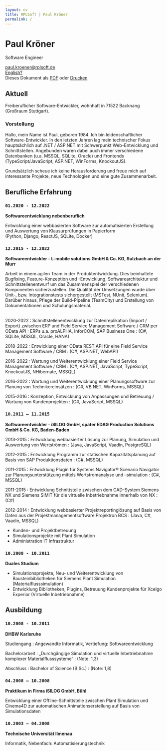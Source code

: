 ```yaml
---
layout: cv
title: RPLSoft | Paul Kröner
permalink: /
---
```


# Paul Kröner
  Software Engineer

<div id="webaddress">
	<div>
		<a href="mailto:paul.kroener@rplsoft.de">paul.kroener@rplsoft.de</a>
	</div>
	<div id="links">
		<div>
			<a href="/en">English?</a>
		</div>
		<div>
			Dieses Dokument als 
			<a href="/assets/pdf/cv-kroener-de.pdf">PDF</a> oder 
			<a href="javascript:if(window.print)window.print()">Drucken</a>
		</div>
	</div>
</div>

## Aktuell

Freiberuflicher Software-Entwickler, wohnhaft in 71522 Backnang (Großraum Stuttgart).

### Vorstellung

Hallo, mein Name ist Paul, geboren 1984. Ich bin leidenschaftlicher Software-Entwickler. In den letzten Jahren lag mein technischer Fokus hauptsächlich auf .NET / ASP.NET mit Schwerpunkt Web-Entwicklung und Schnittstellen. Angebunden waren dabei auch immer verschiedene Datenbanken (u.a. MSSQL, SQLite, Oracle) und Frontends (TypeScript/JavaScript, ASP.NET, WinForms, KnockoutJS).

Grundsätzlich scheue ich keine Herausforderung und freue mich auf interessante Projekte, neue Technologien und eine gute Zusammenarbeit.

## Berufliche&nbsp;Erfahrung

### `01.2020 - 12.2022`
**Softwareentwicklung nebenberuflich**

Entwicklung einer webbasierten Software zur automatisierten Erstellung und Auswertung von Klausurprüfungen in Papierform\
(Python, Django, ReactJS, SQLite, Docker)

### `12.2015 - 12.2022`
**Softwareentwickler - L-mobile solutions GmbH & Co. KG, Sulzbach an der Murr**

Arbeit in einem agilen Team in der Produktentwicklung. Dies beinhaltete Bugfixing, Feature-Konzeption und -Entwicklung, Softwarearchitektur und Schnittstellenentwurf um das Zusammenspiel der verschiedenen Komponenten sicherzustellen. Die Qualität der Umsetzungen wurde über Unit-, bzw. Integrationstests sichergestellt (MSTest, NUnit, Selenium). Darüber hinaus, Pflege der Build-Pipeline (TeamCity) und Erstellung von Dokumentationen und Schulungsmaterial.

<br>
2020-2022
: Schnittstellenentwicklung zur Datenreplikation (Import / Export) zwischen ERP und Field Service Management Software / CRM per OData API
: ERPs u.a. proALPHA, InforCOM, SAP Business One
: (C#, SQLite, MSSQL, Oracle, HANA)

2018-2022
: Entwicklung einer OData REST API für eine Field Service Management Software / CRM
: (C#, ASP.NET, WebAPI)

2016-2022
: Wartung und Weiterentwicklung einer Field Service Management Software / CRM
: (C#, ASP.NET, JavaScript, TypeScript, KnockoutJS, NHibernate, MSSQL)

2016-2022
: Wartung und Weiterentwicklung einer Planungssoftware zur Planung von Technikereinsätzen
: (C#, VB.NET, WinForms, MSSQL)

2015-2016
: Konzeption, Entwicklung von Anpassungen und Betreuung / Wartung von Kundenprojekten
: (C#, JavaScript, MSSQL)

### `10.2011 – 11.2015`
**Softwareentwickler - iSILOG GmbH, später EDAG Production Solutions GmbH & Co. KG, Baden-Baden**

2013-2015
: Entwicklung webbasierter Lösung zur Planung, Simulation und Auswertung von Wertströmen
: (Java, JavaScript, Vaadin, PostgreSQL)

2012-2015
: Entwicklung Programm zur statischen Kapazitätsplanung auf Basis von SAP Produktionsdaten
: (C#, MSSQL)

2011-2015
: Entwicklung Plugin für Systems Navigator&reg; Scenario Navigator zur Planungsunterstützung mittels Wertstromanalyse und –simulation 
: (C#, MSSQL)

2011-2015
: Entwicklung Schnittstelle zwischen dem CAD-System Siemens NX und Siemens SIMIT für die virtuelle Inbetriebnahme innerhalb von NX 
: (C#)

2012-2014
: Entwicklung webbasierter Projektreportinglösung auf Basis von Daten aus der Projektmanagementsoftware Projektron BCS 
: (Java, C#, Vaadin, MSSQL)

- Kunden- und Projektbetreuung
- Simulationsprojekte mit Plant Simulation
- Administration IT Infrastruktur

### `10.2008 - 10.2011`
**Duales Studium**

- Simulationsprojekte, Neu- und Weiterentwicklung von Bausteinbibliotheken für Siemens Plant Simulation (Materialflusssimulation)
- Entwicklung Bibliotheken, Plugins, Betreuung Kundenprojekte für
Xcelgo Experior (Virtuelle Inbetriebnahme)

## Ausbildung

### `10.2008 - 10.2011`
**DHBW Karlsruhe**

Studiengang
: Angewandte Informatik, Vertiefung: Softwareentwicklung

Bachelorarbeit
: &bdquo;Durchgängige Simulation und virtuelle Inbetriebnahme komplexer Materialflusssysteme&ldquo;
: (Note: 1,3)

Abschluss
: Bachelor of Science (B.Sc.)
: (Note: 1,8)

### `04.2008 – 10.2008`
**Praktikum in Firma iSILOG GmbH, Bühl**

Entwicklung einer Offline-Schnittstelle zwischen Plant Simulation und Cinema4D zur automatischen Animationserstellung auf Basis von Simulationsdaten

### `10.2003 – 04.2008`
**Technische Universität Ilmenau**

Informatik, Nebenfach: Automatisierungstechnik
